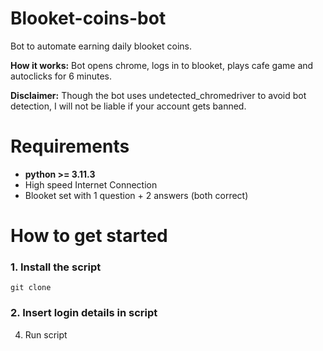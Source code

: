 # Blooket-coins-bot

Bot to automate earning daily blooket coins.<br>

**How it works:** Bot opens chrome, logs in to blooket, plays cafe game and autoclicks for 6 minutes.<br>

**Disclaimer:** Though the bot uses undetected_chromedriver to avoid bot detection, I will not be liable if your account gets banned.

# Requirements
* **python >= 3.11.3**
* High speed Internet Connection
* Blooket set with 1 question + 2 answers (both correct)

# How to get started
### 1. Install the script
```git clone ```
### 2. Insert login details in script
4. Run script
